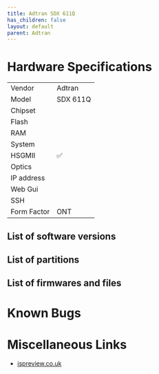 ```yaml
---
title: Adtran SDX 611Q
has_children: false
layout: default
parent: Adtran
---
```


# Hardware Specifications

|             |             |
| ----------- | ----------- |
| Vendor      | Adtran       |
| Model       | SDX 611Q    |
| Chipset     |             |
| Flash       |             |
| RAM         |             |
| System      |             |
| HSGMII      | ✅          |
| Optics      |             |
| IP address  |             |
| Web Gui     |             |
| SSH         |             |
| Form Factor | ONT         |


## List of software versions
## List of partitions
## List of firmwares and files
# Known Bugs
# Miscellaneous Links

* [ispreview.co.uk](https://www.ispreview.co.uk/index.php/2022/09/pictured-openreachs-future-2-5gbps-ont-for-fttp-broadband.html)


